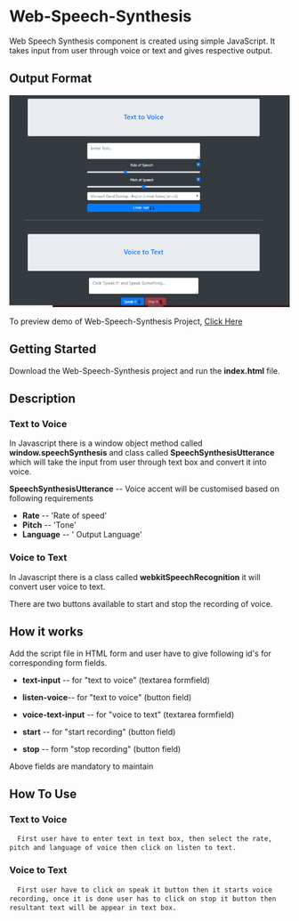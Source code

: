 # Web-Speech-Synthesis

Web Speech Synthesis component is created using simple JavaScript. It takes input from user through voice or text and gives respective output.

## Output Format
<p align='center'><img src="https://github.com/SairamPotta/Web-Speech-Synthesis/blob/master/Image/Capture.PNG?raw=true"></p>

To preview demo of Web-Speech-Synthesis Project, [Click Here](https://web-speech-synthesis.stackblitz.io/)

## Getting Started
Download the Web-Speech-Synthesis project and run the **index.html** file.

## Description

### Text to Voice
  In Javascript there is a window object method called **window.speechSynthesis** and class called **SpeechSynthesisUtterance** which will take the input from user through text box and convert it into voice.
  
  **SpeechSynthesisUtterance** -- Voice accent will be customised based on following requirements
  - **Rate**      --  'Rate of speed'
  - **Pitch**     --  'Tone'
  - **Language**  -- ' Output Language'

### Voice to Text
  In Javascript there is a class called **webkitSpeechRecognition** it will convert user voice to text.
  
  There are two buttons available to start and stop the recording of voice.
  
## How it works
  
  Add the script file in HTML form and user have to give following id's for corresponding form fields.
  
  - **text-input** -- for "text to voice" (textarea formfield)
  - **listen-voice**-- for "text to voice" (button field)
  
  - **voice-text-input** -- for "voice to text" (textarea formfield)
  - **start** -- for "start recording" (button field)
  - **stop** -- form "stop recording" (button field)
  
  Above fields are mandatory to maintain
    
  ## How To Use
  
   ### Text to Voice
      First user have to enter text in text box, then select the rate, pitch and language of voice then click on listen to text.
      
   ### Voice to Text
      First user have to click on speak it button then it starts voice recording, once it is done user has to click on stop it button then resultant text will be appear in text box.
